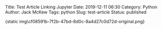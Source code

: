 Title: Test Article Linking Jupyter
Date: 2019-12-11 06:30
Category: Python
Author: Jack McKew
Tags: python
Slug: test-article
Status: published

{static img\cf08591b-7f2b-47bd-8d0c-8a4d27c0d72d-original.png}

